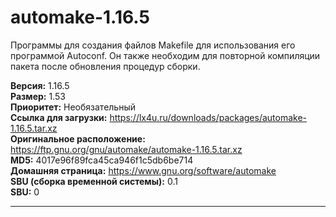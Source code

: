 # automake-1.16.5

Программы для создания файлов Makefile для использования его программой Autoconf. Он также необходим для повторной компиляции пакета после обновления процедур сборки.

**Версия:** 1.16.5
<br />
**Размер:** 1.53
<br />
**Приоритет:** Необязательный
<br />
**Ссылка для загрузки:** https://lx4u.ru/downloads/packages/automake-1.16.5.tar.xz
<br />
**Оригинальное расположение:** https://ftp.gnu.org/gnu/automake/automake-1.16.5.tar.xz
<br />
**MD5:** 4017e96f89fca45ca946f1c5db6be714
<br />
**Домашняя страница:** https://www.gnu.org/software/automake
        <br />**SBU (сборка временной системы):** 0.1
<br />
**SBU:** 0
***
            